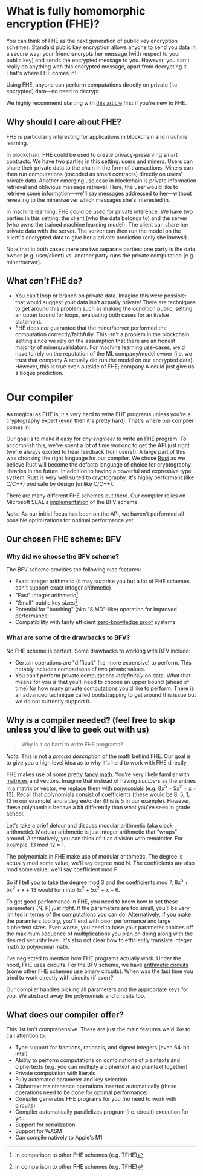 # What is fully homomorphic encryption (FHE)? 

You can think of FHE as the next generation of public key encryption schemes. Standard public key encryption allows anyone to send you data in a secure way; your friend encrypts her message (with respect to your public key) and sends the encrypted message to you. However, you can't really do anything with this encrypted message, apart from decrypting it. That's where FHE comes in! 

Using FHE, anyone can perform computations directly on private (i.e. encrypted) data&mdash;no need to decrypt.

We highly recommend starting with [this article](https://blog.nucypher.com/an-engineers-guide-to-fully-homomorphic-encryption/) first if you're new to FHE.

## Why should I care about FHE?

FHE is particularly interesting for applications in blockchain and machine learning.

In blockchain, FHE could be used to create privacy-preserving smart contracts. We have two parties in this setting: users and miners. Users can share their private data to the chain in the form of transactions. Miners can then run computations (encoded as smart contracts) directly on users' private data. Another emerging use case in blockchain is private information retrieval and oblivious message retrieval. Here, the user would like to retrieve some information&mdash;we'll say messages addressed to her&mdash;without revealing to the miner/server which messages she's interested in.

In machine learning, FHE could be used for private inference. We have two parties in this setting: the client (who the data belongs to) and the server (who owns the trained machine learning model). The client can share her private data with the server. The server can then run the model on the client's encrypted data to give her a private prediction (only she knows!). 

Note that in both cases there are two separate parties: one party is the data owner (e.g. user/client) vs. another party runs the private computation (e.g. miner/server).

## What *can't* FHE do?
- You can't loop or branch on private data. Imagine this were possible: that would suggest your data isn't actually private! There are techniques to get around this problem such as making the condition public, setting an upper bound for loops, evaluating both cases for an if/else statement.
- FHE does *not* guarantee that the miner/server performed the computation correctly/faithfully. This isn't a problem in the blockchain setting since we rely on the assumption that there are an honest majority of miners/validators. For machine learning use-cases, we'd have to rely on the reputation of the ML company/model owner (i.e. we trust that company A actually did run the model on our encrypted data). However, this is true even outside of FHE; company A could just give us a bogus prediction.

# Our compiler
As magical as FHE is, it's very hard to write FHE programs unless you're a cryptography expert (even then it's pretty hard). That's where our compiler comes in.

Our goal is to make it easy for *any engineer* to write an FHE program. To accomplish this, we've spent a lot of time working to get the API just right (we're always excited to hear feedback from users!). A large part of this was choosing the right language for our compiler. We chose [Rust](https://www.rust-lang.org/) as we believe Rust will become the defacto language of choice for cryptography libraries in the future. In addition to having a powerful and expressive type system, Rust is very well suited to cryptography. It's highly performant (like C/C++) *and* safe by design (unlike C/C++). 

There are many different FHE schemes out there. Our compiler relies on Microsoft SEAL's [implementation](https://github.com/microsoft/SEAL) of the BFV scheme.

 *Note:* As our initial focus has been on the API, we haven't performed all possible optimizations for optimal performance yet.
 
 ## Our chosen FHE scheme: BFV

### Why did we choose the BFV scheme?

The BFV scheme provides the following nice features:
- Exact integer arithmetic (it may surprise you but a lot of FHE schemes can't support exact integer arithmetic)
- "Fast" integer arithmetic[^1]
- "Small" public key sizes[^1]
- Potential for "batching" (aka "SIMD"-like) operation for improved performance
- Compatibility with fairly efficient [zero-knowledge proof](https://www.wired.com/story/zero-knowledge-proofs/) systems

[^1]: in comparison to other FHE schemes (e.g. TFHE)

### What are some of the drawbacks to BFV?
No FHE scheme is perfect. Some drawbacks to working with BFV include:
- Certain operations are "difficult" (i.e. more expensive) to perform. This notably includes comparisons of two private values.
- You can't perform private computations *indefinitely* on data. What that means for you is that you'll need to choose an upper bound (ahead of time) for how many private computations you'd like to perform. There is an advanced technique called bootstrapping to get around this issue but we do not currently support it.


## Why is a compiler needed? (feel free to skip unless you'd like to geek out with us)

> Why is it so hard to write FHE programs?

*Note:* This is not a *precise description* of the math behind FHE. Our goal is to give you a high level idea as to why it's hard to work with FHE directly. 

FHE makes use of some pretty [fancy math](https://en.wikipedia.org/wiki/Ring_learning_with_errors). You're very likely familiar with [matrices](https://en.wikipedia.org/wiki/Matrix_(mathematics)) and vectors. Imagine that instead of having *numbers* as the entries in a matrix or vector, we replace them with *polynomials* (e.g. 8x<sup>5</sup> + 5x<sup>2</sup> + x + 13). Recall that polynomials consist of coefficients (these would be 8, 5, 1, 13 in our example) and a degree/order (this is 5 in our example). However, these polynomials behave a bit differently than what you've seen in grade school. 

Let's take a brief detour and discuss modular arithmetic (aka clock arithmetic). Modular arithmetic is just integer arithmetic that "wraps" around. Alternatively, you can think of it as division with remainder. For example, 13 mod 12 = 1. 

The polynomials in FHE make use of modular arithmetic. The degree is actually mod some value; we'll say degree mod N. The coefficients are also mod some value; we'll say coefficient mod P. 

So if I tell you to take the degree mod 3 and the coefficients mod 7, 8x<sup>5</sup> + 5x<sup>2</sup> + x + 13 would turn into 1x<sup>2</sup> + 5x<sup>2</sup> + x + 6. 

To get good performance in FHE, you need to know how to set these parameters (N, P) *just right*. If the parameters are too small, you'll be very limited in terms of the computations you can do. Alternatively, if you make the paramters too big, you'll end with poor performance and large ciphertext sizes. Even worse, you need to base your parameter choices off the maximum sequence of multiplications you plan on doing along with the desired security level. It's also not clear how to efficiently translate integer math to polynomial math.

I've neglected to mention how FHE programs actually work. Under the hood, FHE uses circuits. For the BFV scheme, we have [arithmetic circuits](https://en.wikipedia.org/wiki/Arithmetic_circuit_complexity#:~:text=In%20computational%20complexity%20theory%2C%20arithmetic,expressions%20it%20has%20already%20computed.) (some other FHE schemes use binary circuits). When was the last time you tried to work directly with circuits (if ever)? 

Our compiler handles picking all parameters and the appropriate keys for you. We abstract away the polynomials and circuits too. 


## What does our compiler offer?

This list isn't comprehensive. These are just the main features we'd like to call attention to.

- Type support for fractions, rationals, and signed integers (even 64-bit ints!)
- Ability to perform computations on combinations of plaintexts and ciphertexts (e.g. you can multiply a ciphertext and plaintext together)
- Private computation with literals
- Fully automated parameter and key selection
- Ciphertext maintenance operations inserted automatically (these operations need to be done for optimal performance)
- Compiler generates FHE programs for you (no need to work with circuits)
- Compiler automatically parallelizes program (i.e. circuit) execution for you
- Support for serialization
- Support for WASM
- Can compile natively to Apple's M1
